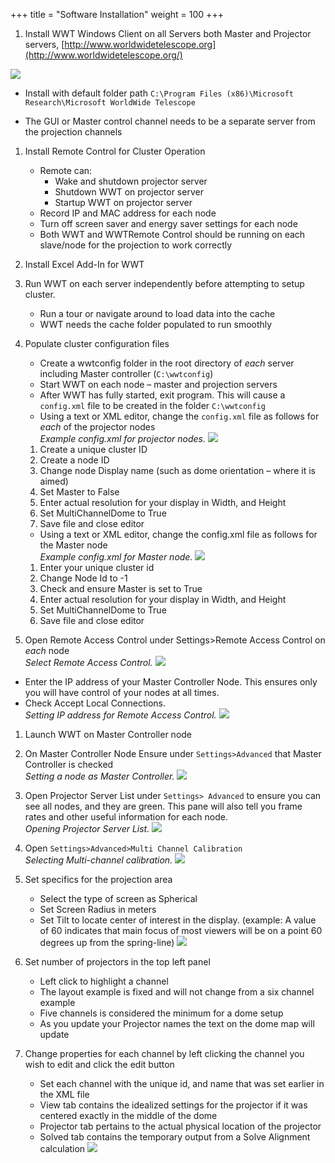 +++
title = "Software Installation"
weight = 100
+++

1. Install WWT Windows Client on all Servers both Master and Projector servers, [http://www.worldwidetelescope.org](http://www.worldwidetelescope.org/)

  ![](assets/install.png)
  - Install with default folder path ```C:\Program Files (x86)\Microsoft Research\Microsoft WorldWide Telescope```

  -  The GUI or Master control channel needs to be a separate server from the projection channels

1.  Install Remote Control for Cluster Operation
    -  Remote can:
        -  Wake and shutdown projector server
        -  Shutdown WWT on projector server
        -  Startup WWT on projector server
    -  Record IP and MAC address for each node
    -  Turn off screen saver and energy saver settings for each node
    -  Both WWT and WWTRemote Control should be running on each slave/node for the projection to work correctly
1.  Install Excel Add-In for WWT
1.  Run WWT on each server independently before attempting to setup cluster.
    -  Run a tour or navigate around to load data into the cache
    -  WWT needs the cache folder populated to run smoothly
1.  Populate cluster configuration files
    -  Create a wwtconfig folder in the root directory of _each_ server including Master controller (```C:\wwtconfig```)
    -  Start WWT on each node – master and projection servers
    -  After WWT has fully started, exit program. This will cause a ```config.xml``` file to be created in the folder ```C:\wwtconfig```
    -  Using a text or XML editor, change the ```config.xml``` file as follows for _each_ of the projector nodes <br>
      _Example config.xml for projector nodes._
      ![](assets/config_projector.png)

      1.  Create a unique cluster ID
      2.  Create a node ID
      3.  Change node Display name (such as dome orientation – where it is aimed)
      4.  Set Master to False
      5.  Enter actual resolution for your display in Width, and Height
      6.  Set MultiChannelDome to True
      7.  Save file and close editor
    -  Using a text or XML editor, change the config.xml file as follows for the Master node <br>
      _Example config.xml for Master node._
      ![](assets/config_master.png)
      1.  Enter your unique cluster id
      2.  Change Node Id to -1
      3.  Check and ensure Master is set to True
      4.  Enter actual resolution for your display in Width, and Height
      5.  Set MultiChannelDome to True
      6.  Save file and close editor

1.  Open Remote Access Control under Settings>Remote Access Control on _each_ node <br>
  _Select Remote Access Control._
  ![](assets/remoteaccesscontrol.png)
  - Enter the IP address of your Master Controller Node. This ensures only you will have control of your nodes at all times.
  - Check Accept Local Connections. <br>
  _Setting IP address for Remote Access Control._
  ![](assets/setip.png)

1.  Launch WWT on Master Controller node
2.  On Master Controller Node Ensure under ```Settings>Advanced``` that Master Controller is checked <br>
_Setting a node as Master Controller._
![](assets/setnode.png)

1.  Open Projector Server List under ```Settings> Advanced``` to ensure you can see all nodes, and they are green. This pane will also tell you frame rates and other useful information for each node. <br>
_Opening Projector Server List._
![](assets/projectorserverlist.png)

1.  Open ```Settings>Advanced>Multi Channel Calibration```<br>
_Selecting Multi-channel calibration._
![](assets/multichannelprojector.png)

1.  Set specifics for the projection area
    -  Select the type of screen as Spherical
    -  Set Screen Radius in meters
    -  Set Tilt to locate center of interest in the display. (example: A value of 60 indicates that main focus of most viewers will be on a point 60 degrees up from the spring-line)
    ![](assets/projectionarea.jpg)

1.  Set number of projectors in the top left panel
    -  Left click to highlight a channel
    -  The layout example is fixed and will not change from a six channel example
    -  Five channels is considered the minimum for a dome setup
    -  As you update your Projector names the text on the dome map will update
1.  Change properties for each channel by left clicking the channel you wish to edit and click the edit button
    -  Set each channel with the unique id, and name that was set earlier in the XML file
    -  View tab contains the idealized settings for the projector if it was centered exactly in the middle of the dome
    -  Projector tab pertains to the actual physical location of the projector
    -  Solved tab contains the temporary output from a Solve Alignment calculation
    ![](assets/projectorproperties.jpg)
